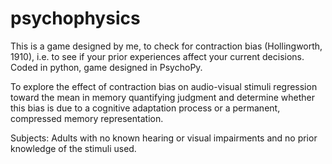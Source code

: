 # psychophysics
This is a game designed by me, to check for contraction bias (Hollingworth, 1910), i.e. to see if your prior experiences affect your current decisions. Coded in python, game designed in PsychoPy.

To explore the effect of contraction bias on audio-visual stimuli regression toward the mean in memory quantifying judgment and determine whether this bias is due to a cognitive adaptation process or a permanent, compressed memory representation.

Subjects: Adults with no known hearing or visual impairments and no prior knowledge of the stimuli used. 
